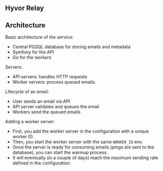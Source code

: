 ## Hyvor Relay

## Architecture

Basic architecture of the service:

- Central PGSQL database for storing emails and metadata
- Symfony for the API
- Go for the workers

Servers:

- API servers: handles HTTP requests
- Worker servers: process queued emails.

Lifecycle of an email:

- User sends an email via API
- API server validates and queues the email
- Workers send the queued emails

Adding a worker server:

- First, you add the worker server in the configuration with a unique worker ID.
- Then, you start the worker server with the same `WORKER_ID` env.
- Once the server is ready for consuming emails (pings are sent to the database), you can start the warmup process.
- It will eventually (in a couple of days) reach the maximum sending rate defined in the configuration.
